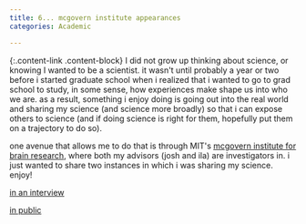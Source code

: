 ```yaml
---                                                                                                                        
title: 6... mcgovern institute appearances
categories: Academic

---
```


{:.content-link .content-block}
I did not grow up thinking about science, or knowing I wanted to be a scientist. it wasn't until probably a year or two before i started graduate school when i realized that i wanted to go to grad school to study, in some sense, how experiences make shape us into who we are. as a result, something i enjoy doing is going out into the real world and sharing my science (and science more broadly) so that i can expose others to science (and if doing science is right for them, hopefully put them on a trajectory to do so). 

one avenue that allows me to do that is through MIT's [mcgovern institute for brain research](https://mcgovern.mit.edu), where both my advisors (josh and ila) are investigators in. i just wanted to share two instances in which i was sharing my science. enjoy!

[in an interview](https://youtu.be/0k146jBNvTk?si=pyGtUDsL2bb7cnH1)

[in public](https://youtu.be/p0pb9JcM2ns?si=JlrHeQNmBYDd7Llj)
